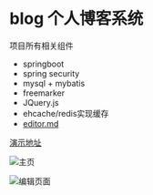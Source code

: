 # blog 个人博客系统

项目所有相关组件

+ springboot
+ spring security
+ mysql + mybatis
+ freemarker
+ JQuery.js
+ ehcache/redis实现缓存
+ [editor.md](https://github.com/pandao/editor.md)

[演示地址](http://152.136.115.42/)

![主页](https://wx2.sbimg.cn/2020/06/03/1.jpg)

![编辑页面](https://wx2.sbimg.cn/2020/06/03/3.jpg)
